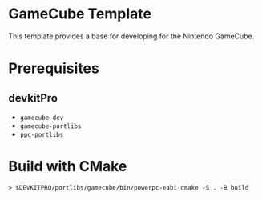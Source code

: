 GameCube Template
=================

This template provides a base for developing for the Nintendo GameCube.


# Prerequisites

## devkitPro

- `gamecube-dev`
- `gamecube-portlibs`
- `ppc-portlibs`


# Build with CMake

```
> $DEVKITPRO/portlibs/gamecube/bin/powerpc-eabi-cmake -S . -B build
```

